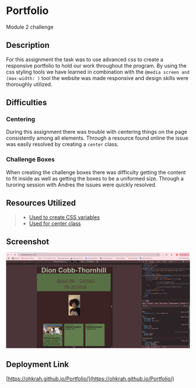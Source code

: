 # Portfolio

Module 2 challenge

## Description
For this assignment the task was to use advanced css to create a responsive portfolio to hold our work throughout the program. By using the css styling tools we have learned in combination with the `@media screen and (max-width: )` tool the website was made responsive and design skills were thoroughly utilized.

## Difficulties

### Centering
During this assignment there was trouble with centering things on the page consistently among all elements. Through a resource found online the issue was easily resolved by creating a `center` class.

### Challenge Boxes
When creating the challenge boxes there was difficulty getting the content to fit inside as well as getting the boxes to be a uniformed size. Through a turoring session with Andres the issues were quickly resolved.

## Resources Utilized

>* [Used to create CSS variables](https://www.w3schools.com/css/css3_variables.asp)
>* [Used for center class](https://www.w3schools.com/howto/howto_css_image_center.asp)

## Screenshot

![Screenshot of Portfolio Deployment](./Assets/DeployedPortfolio.png)

## Deployment Link

[https://ohkrah.github.io/Portfolio/](https://ohkrah.github.io/Portfolio/)